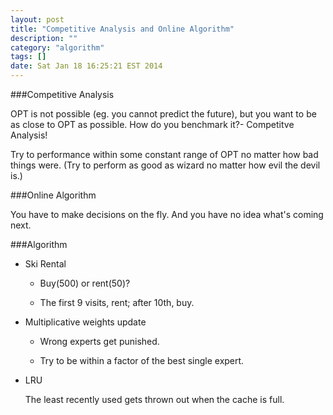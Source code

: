 ```yaml
---
layout: post
title: "Competitive Analysis and Online Algorithm"
description: ""
category: "algorithm"
tags: []
date: Sat Jan 18 16:25:21 EST 2014
---
```


###Competitive Analysis

OPT is not possible (eg. you cannot predict the future), but you want to be as close to OPT as possible. How do you benchmark it?- Competitve Analysis!

Try to performance within some constant range of OPT no matter how bad things were. (Try to perform as good as wizard no matter how evil the devil is.)

###Online Algorithm

You have to make decisions on the fly. And you have no idea what's coming next.

###Algorithm

- Ski Rental

    - Buy(500) or rent(50)?

    - The first 9 visits, rent; after 10th, buy.

- Multiplicative weights update

    - Wrong experts get punished.

    - Try to be within a factor of the best single expert.

- LRU

    The least recently used gets thrown out when the cache is full.
